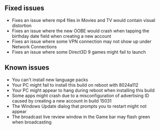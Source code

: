## Fixed issues
- Fixes an issue where mp4 files in Movies and TV would contain visual distortion
- Fixes an issue where the new OOBE would crash when tapping the birthday date field when creating a new account
- Fixes an issue where some VPN connection may not show up under Network Connections
- Fixes an issue where some Direct3D 9 games might fail to launch

## Known issues
- You can't install new language packs
- Your PC might fail to install this build on reboot with 8024a112
- Your PC might appear to hang during reboot when installing this build
- Some apps might crash due to a misconfiguration of advertising ID caused by creating a new account in build 15031
- The Windows Update dialog that prompts you to restart might not appear
- The broadcast live review window in the Game bar may flash green when broadcasting